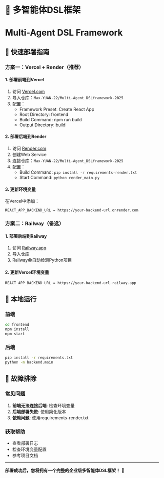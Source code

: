 # 🤖 多智能体DSL框架
# Multi-Agent DSL Framework

## 🚀 快速部署指南

### 方案一：Vercel + Render（推荐）

#### 1. 部署前端到Vercel
1. 访问 [Vercel.com](https://vercel.com)
2. 导入仓库：`Max-YUAN-22/Multi-Agent_DSLframework-2025`
3. 配置：
   - Framework Preset: Create React App
   - Root Directory: frontend
   - Build Command: npm run build
   - Output Directory: build

#### 2. 部署后端到Render
1. 访问 [Render.com](https://render.com)
2. 创建Web Service
3. 连接仓库：`Max-YUAN-22/Multi-Agent_DSLframework-2025`
4. 配置：
   - Build Command: `pip install -r requirements-render.txt`
   - Start Command: `python render_main.py`

#### 3. 更新环境变量
在Vercel中添加：
```
REACT_APP_BACKEND_URL = https://your-backend-url.onrender.com
```

### 方案二：Railway（备选）

#### 1. 部署后端到Railway
1. 访问 [Railway.app](https://railway.app)
2. 导入仓库
3. Railway会自动检测Python项目

#### 2. 更新Vercel环境变量
```
REACT_APP_BACKEND_URL = https://your-backend-url.railway.app
```

## 📱 本地运行

### 前端
```bash
cd frontend
npm install
npm start
```

### 后端
```bash
pip install -r requirements.txt
python -m backend.main
```

## 🔧 故障排除

### 常见问题
1. **前端无法连接后端**: 检查环境变量
2. **后端部署失败**: 使用简化版本
3. **依赖问题**: 使用requirements-render.txt

### 获取帮助
- 查看部署日志
- 检查环境变量配置
- 参考项目文档

---

**部署成功后，您将拥有一个完整的企业级多智能体DSL框架！** 🎉
